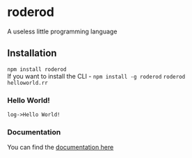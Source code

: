 # roderod
A useless little programming language

## Installation
`npm install roderod`  
If you want to install the CLI - `npm install -g roderod`
`roderod helloworld.rr`

### Hello World!
```roderod
log->Hello World!
```

### Documentation
You can find the [documentation here](https://github.com/shadowtime2000/roderod/wiki)